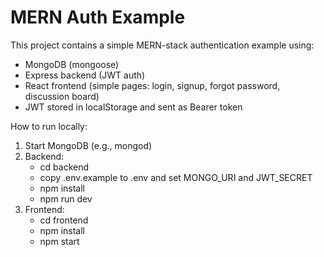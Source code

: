 # MERN Auth Example

This project contains a simple MERN-stack authentication example using:
- MongoDB (mongoose)
- Express backend (JWT auth)
- React frontend (simple pages: login, signup, forgot password, discussion board)
- JWT stored in localStorage and sent as Bearer token

How to run locally:
1. Start MongoDB (e.g., mongod)
2. Backend:
   - cd backend
   - copy .env.example to .env and set MONGO_URI and JWT_SECRET
   - npm install
   - npm run dev
3. Frontend:
   - cd frontend
   - npm install
   - npm start
